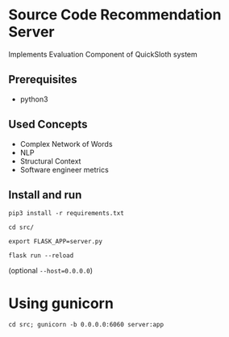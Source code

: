 # Source Code Recommendation Server

Implements Evaluation Component of QuickSloth system

## Prerequisites

* python3

## Used Concepts

* Complex Network of Words
* NLP
* Structural Context
* Software engineer metrics

## Install and run

`pip3 install -r requirements.txt`

`cd src/`

`export FLASK_APP=server.py`

`flask run --reload`

(optional `--host=0.0.0.0`)

Using gunicorn
==

`cd src; gunicorn -b 0.0.0.0:6060 server:app`
